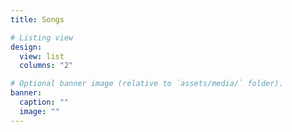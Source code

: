 ```yaml
---
title: Songs

# Listing view
design:
  view: list
  columns: "2"

# Optional banner image (relative to `assets/media/` folder).
banner:
  caption: ""
  image: ""
---
```

